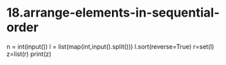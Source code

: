 # 18.arrange-elements-in-sequential-order
n = int(input())
l = list(map(int,input().split()))
l.sort(reverse=True)
r=set(l)
z=list(r)
print(z)

